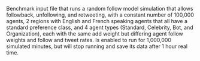Benchmark input file that runs a random follow model simulation that allows followback, unfollowing, and retweeting, with a constant number of 100,000 agents, 2 regions with English and French speaking agents that all have a standard preference class, and 4 agent types (Standard, Celebrity, Bot, and Organization), each with the same add weight but differing agent follow weights and follow and tweet rates. Is enabled to run for 1,000,000 simulated minutes, but will stop running and save its data after 1 hour real time.
